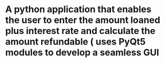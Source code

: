# A python application that enables the user  to enter the  amount loaned plus interest rate and calculate the amount refundable ( uses  PyQt5 modules  to  develop a  seamless GUI
